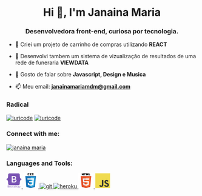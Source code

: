 <h1 align="center">Hi 👋, I'm Janaina Maria</h1>
<h3 align="center">Desenvolvedora front-end, curiosa por tecnologia.</h3>

- 👯 Criei um projeto de carrinho de compras utilizando **REACT**

- 🤝 Desenvolvi tambem um sistema de vizualização de resultados de uma rede de funeraria **VIEWDATA**

- 💬 Gosto de falar sobre **Javascript, Design e Musica**

- 📫 Meu email: **janainamariamdm@gmail.com**

### Radical

[![iuricode](https://github-readme-stats.vercel.app/api?username=janainamaria&theme=radical)](https://github.com/janainamaria/)    [![iuricode](https://github-readme-stats.vercel.app/api/top-langs/?username=janainamaria&hide=html&layout=compact&theme=radical)](https://github.com/janainamaria/)

<h3 align="left">Connect with me:</h3>
<p align="left">
<a href="https://linkedin.com/in/janaina maria" target="blank"><img align="center" src="https://raw.githubusercontent.com/rahuldkjain/github-profile-readme-generator/master/src/images/icons/Social/linked-in-alt.svg" alt="janaina maria" height="30" width="40" /></a>
</p>

<h3 align="left">Languages and Tools:</h3>
<p align="left"> <a href="https://getbootstrap.com" target="_blank" rel="noreferrer"> <img src="https://raw.githubusercontent.com/devicons/devicon/master/icons/bootstrap/bootstrap-plain-wordmark.svg" alt="bootstrap" width="40" height="40"/> </a> <a href="https://www.w3schools.com/css/" target="_blank" rel="noreferrer"> <img src="https://raw.githubusercontent.com/devicons/devicon/master/icons/css3/css3-original-wordmark.svg" alt="css3" width="40" height="40"/> </a> <a href="https://git-scm.com/" target="_blank" rel="noreferrer"> <img src="https://www.vectorlogo.zone/logos/git-scm/git-scm-icon.svg" alt="git" width="40" height="40"/> </a> <a href="https://heroku.com" target="_blank" rel="noreferrer"> <img src="https://www.vectorlogo.zone/logos/heroku/heroku-icon.svg" alt="heroku" width="40" height="40"/> </a> <a href="https://www.w3.org/html/" target="_blank" rel="noreferrer"> <img src="https://raw.githubusercontent.com/devicons/devicon/master/icons/html5/html5-original-wordmark.svg" alt="html5" width="40" height="40"/> </a> <a href="https://developer.mozilla.org/en-US/docs/Web/JavaScript" target="_blank" rel="noreferrer"> <img src="https://raw.githubusercontent.com/devicons/devicon/master/icons/javascript/javascript-original.svg" alt="javascript" width="40" height="40"/> </a> 
